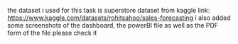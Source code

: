 the dataset i used for this task is superstore dataset from kaggle link: https://www.kaggle.com/datasets/rohitsahoo/sales-forecasting
i also added some screenshots of the dashboard, the powerBI file as well as the PDF form of the file please check it
